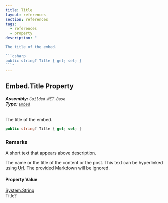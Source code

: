 ```yaml
---
title: Title
layout: references
section: references
tags:
  - references
  - property
description: "

The title of the embed.

```csharp
public string? Title { get; set; }
```"
---
```


## Embed.Title Property
###### **Assembly:** `Guilded.NET.Base`<br/>**Type:** [`Embed`](Embed 'Guilded.NET.Base.Embeds.Embed')

The title of the embed.

```csharp
public string? Title { get; set; }
```

### Remarks
  
A short text that appears above description.  
  
The name or the title of the content or the post. This text can be hyperlinked using [Url](Embed.Url 'Guilded.NET.Base.Embeds.Embed.Url'). The provided Markdown will be ignored.

#### Property Value
[System.String](https://docs.microsoft.com/en-us/dotnet/api/System.String 'System.String')  
Title?